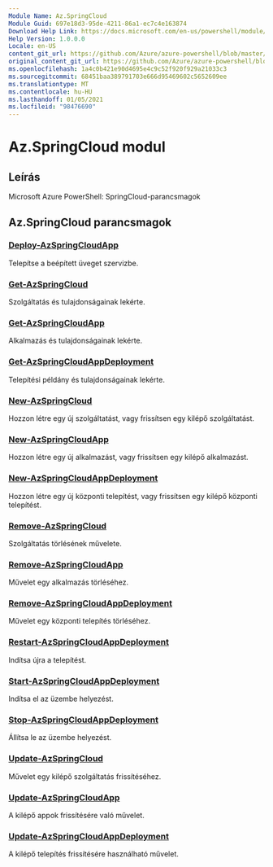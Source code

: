 ```yaml
---
Module Name: Az.SpringCloud
Module Guid: 697e18d3-95de-4211-86a1-ec7c4e163874
Download Help Link: https://docs.microsoft.com/en-us/powershell/module/az.springcloud
Help Version: 1.0.0.0
Locale: en-US
content_git_url: https://github.com/Azure/azure-powershell/blob/master/src/SpringCloud/help/Az.SpringCloud.md
original_content_git_url: https://github.com/Azure/azure-powershell/blob/master/src/SpringCloud/help/Az.SpringCloud.md
ms.openlocfilehash: 1a4c0b421e90d4695e4c9c52f920f929a21033c3
ms.sourcegitcommit: 68451baa389791703e666d95469602c5652609ee
ms.translationtype: MT
ms.contentlocale: hu-HU
ms.lasthandoff: 01/05/2021
ms.locfileid: "98476690"
---
```

# Az.SpringCloud modul
## Leírás
Microsoft Azure PowerShell: SpringCloud-parancsmagok

## Az.SpringCloud parancsmagok
### [Deploy-AzSpringCloudApp](Deploy-AzSpringCloudApp.md)
Telepítse a beépített üveget szervizbe.

### [Get-AzSpringCloud](Get-AzSpringCloud.md)
Szolgáltatás és tulajdonságainak lekérte.

### [Get-AzSpringCloudApp](Get-AzSpringCloudApp.md)
Alkalmazás és tulajdonságainak lekérte.

### [Get-AzSpringCloudAppDeployment](Get-AzSpringCloudAppDeployment.md)
Telepítési példány és tulajdonságainak lekérte.

### [New-AzSpringCloud](New-AzSpringCloud.md)
Hozzon létre egy új szolgáltatást, vagy frissítsen egy kilépő szolgáltatást.

### [New-AzSpringCloudApp](New-AzSpringCloudApp.md)
Hozzon létre egy új alkalmazást, vagy frissítsen egy kilépő alkalmazást.

### [New-AzSpringCloudAppDeployment](New-AzSpringCloudAppDeployment.md)
Hozzon létre egy új központi telepítést, vagy frissítsen egy kilépő központi telepítést.

### [Remove-AzSpringCloud](Remove-AzSpringCloud.md)
Szolgáltatás törlésének művelete.

### [Remove-AzSpringCloudApp](Remove-AzSpringCloudApp.md)
Művelet egy alkalmazás törléséhez.

### [Remove-AzSpringCloudAppDeployment](Remove-AzSpringCloudAppDeployment.md)
Művelet egy központi telepítés törléséhez.

### [Restart-AzSpringCloudAppDeployment](Restart-AzSpringCloudAppDeployment.md)
Indítsa újra a telepítést.

### [Start-AzSpringCloudAppDeployment](Start-AzSpringCloudAppDeployment.md)
Indítsa el az üzembe helyezést.

### [Stop-AzSpringCloudAppDeployment](Stop-AzSpringCloudAppDeployment.md)
Állítsa le az üzembe helyezést.

### [Update-AzSpringCloud](Update-AzSpringCloud.md)
Művelet egy kilépő szolgáltatás frissítéséhez.

### [Update-AzSpringCloudApp](Update-AzSpringCloudApp.md)
A kilépő appok frissítésére való művelet.

### [Update-AzSpringCloudAppDeployment](Update-AzSpringCloudAppDeployment.md)
A kilépő telepítés frissítésére használható művelet.

